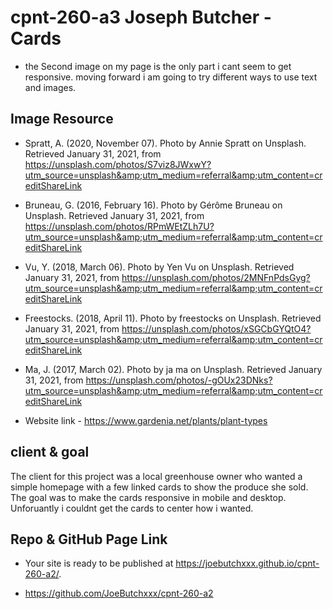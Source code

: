 # cpnt-260-a3 Joseph Butcher - Cards

- the Second image on my page is the only part i cant seem to get responsive. moving forward i am going to try different ways to use text and images. 

## Image Resource

- Spratt, A. (2020, November 07). Photo by Annie Spratt on Unsplash. Retrieved January 31, 2021, from https://unsplash.com/photos/S7viz8JWxwY?utm_source=unsplash&amp;utm_medium=referral&amp;utm_content=creditShareLink

- Bruneau, G. (2016, February 16). Photo by Gérôme Bruneau on Unsplash. Retrieved January 31, 2021, from https://unsplash.com/photos/RPmWEtZLh7U?utm_source=unsplash&amp;utm_medium=referral&amp;utm_content=creditShareLink

- Vu, Y. (2018, March 06). Photo by Yen Vu on Unsplash. Retrieved January 31, 2021, from https://unsplash.com/photos/2MNFnPdsGyg?utm_source=unsplash&amp;utm_medium=referral&amp;utm_content=creditShareLink

- Freestocks. (2018, April 11). Photo by freestocks on Unsplash. Retrieved January 31, 2021, from https://unsplash.com/photos/xSGCbGYQtO4?utm_source=unsplash&amp;utm_medium=referral&amp;utm_content=creditShareLink

- Ma, J. (2017, March 02). Photo by ja ma on Unsplash. Retrieved January 31, 2021, from https://unsplash.com/photos/-gOUx23DNks?utm_source=unsplash&amp;utm_medium=referral&amp;utm_content=creditShareLink


- Website link - https://www.gardenia.net/plants/plant-types

## client & goal 

The client for this project was a local greenhouse owner who wanted a simple homepage with a few linked cards to show the produce she sold. The goal was to make the cards responsive in mobile and desktop. Unforuantly i couldnt get the cards to center how i wanted. 

## Repo & GitHub Page Link

- Your site is ready to be published at https://joebutchxxx.github.io/cpnt-260-a2/.

- https://github.com/JoeButchxxx/cpnt-260-a2